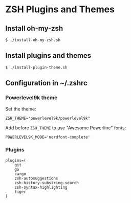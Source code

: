 # ZSH Plugins and Themes


## Install oh-my-zsh

```
$ ./install-oh-my-zsh.sh
```


## Install plugins and themes

```
$ ./install-plugin-theme.sh
```


## Configuration in ~/.zshrc


### Powerlevel9k theme

Set the theme:

```shell
ZSH_THEME="powerlevel9k/powerlevel9k"
```

Add before `ZSH_THEME` to use "Awesome Powerline" fonts:

```shell
POWERLEVEL9K_MODE='nerdfont-complete'
```


### Plugins

```shell
plugins=(
    git
    go
    cargo
    zsh-autosuggestions
    zsh-history-substring-search
    zsh-syntax-highlighting
    tiger
)
```
